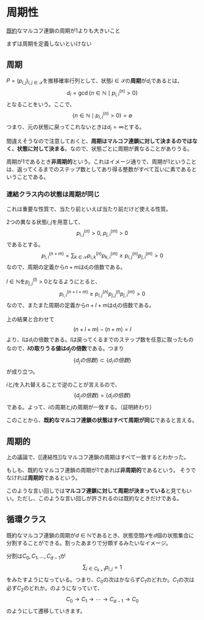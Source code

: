 # 周期性

[既約](./irreducible.md)なマルコフ連鎖の周期が1よりも大きいこと

まずは周期を定義しないといけない

## 周期

$P=(p_{i,j})_{i,j\in\mathcal S}$を推移確率行列として、状態$i\in \mathcal S$の**周期**が$d_i$であるとは、
$$d_i = \gcd \{n\in \mathbb N \mid p_{i,i}^{(n)}>0\}$$
となることをいう。ここで、
$$\{n \in \mathbb N \mid p_{i,i}^{(n)} > 0\} = \emptyset$$
つまり、元の状態に戻ってこれないときは$d_i = \infty$とする。

間違えそうなので注意しておくと、**周期はマルコフ連鎖に対して決まるのではなく、状態に対して決まる**。なので、状態ごとに周期が異なることがありうる。

周期が1であるとき**非周期的**という。これはイメージ通りで、周期が1ということは、返ってくるまでのステップ数としてあり得る整数がすべて互いに素であるということである。

### 連結クラス内の状態は周期が同じ

これは重要な性質で、当たり前といえば当たり前だけど使える性質。

2つの異なる状態$i,j$を用意して、
$$p^{(n)}_{i,j}>0, \;p^{(m)}_{j,i}>0$$
であるとする。
$$p^{(n+m)}_{i,i} = \sum_{k\in\mathcal S}p^{(n)}_{i,k}p^{(m)}_{k,i}\ge p^{(n)}_{i,j}p^{(m)}_{j,i}>0$$
なので、周期の定義から$n+m$は$d_i$の倍数である。

$l\in\mathbb N$を$p^{(l)}_{j,j} > 0$となるようにとると、
$$p_{i,i}^{(n+l+m)}\ge p_{i,j}^{(n)}p^{(l)}_{j,j}p^{(m)}_{j,i}>0$$
なので、またまた周期の定義から$n+l+m$は$d_i$の倍数である。

上の結果と合わせて
$$(n+l+m) - (n+m)=l$$
より、$l$は$d_i$の倍数である。$l$は戻ってくるまでのステップ数を任意に取ったものなので、**$l$の取りうる値は$d_j$の倍数**である。つまり
$$\{d_jの倍数\}\subset \{d_iの倍数\}$$
が成り立つ。

$i$と$j$を入れ替えることで逆のことが言えるので、
$$\{d_jの倍数\} =\{d_iの倍数\}$$
である。よって、$i$の周期と$j$の周期が一致する。（証明終わり）

このことから、**既約なマルコフ連鎖の状態はすべて周期が同じ**であると言える。

## 周期的

上の議論で、[[連結性]]なマルコフ連鎖の周期はすべて一致するとわかった。

もしも、既約なマルコフ連鎖の周期が1であれば**非周期的**であるという。
そうでなければ**周期的**であるという。

このような言い回しでは**マルコフ連鎖に対して周期が決まっている**と見てもいい。ただし、このような言い回しが許されるのは既約なときだけである。

## 循環クラス

既約なマルコフ連鎖の周期が$d\in\mathbb N$であるとき、状態空間$\mathcal S$を$d$個の状態集合に分割することができる。割ったあまりで分類するみたいなイメージ。

分割は$C_0,C_1,...,C_{d-1}$が
$$\sum_{j\in C_{k+1}}p_{i,j}=1$$
をみたすようになっている。つまり、$C_0$の次はかならず$C_1$のどれか。$C_1$の次は必ず$C_2$のどれか。のようになっていて、
$$C_0\to C_1\to \cdots \to C_{d-1}\to C_0$$
のようにして遷移していきます。
